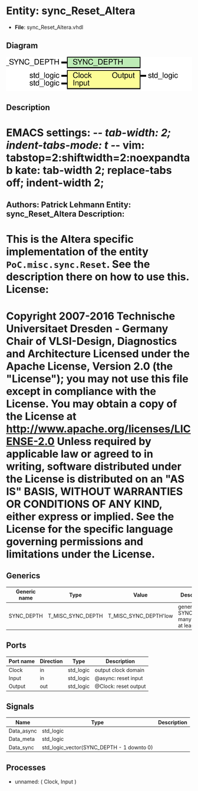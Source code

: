 # Entity: sync_Reset_Altera

- **File**: sync_Reset_Altera.vhdl
## Diagram

![Diagram](sync_Reset_Altera.svg "Diagram")
## Description

EMACS settings: -*-  tab-width: 2; indent-tabs-mode: t -*-
vim: tabstop=2:shiftwidth=2:noexpandtab
kate: tab-width 2; replace-tabs off; indent-width 2;
=============================================================================
Authors:           Patrick Lehmann
Entity:           sync_Reset_Altera
Description:
-------------------------------------
This is the Altera specific implementation of the entity
`PoC.misc.sync.Reset`. See the description there on how to use this.
License:
=============================================================================
Copyright 2007-2016 Technische Universitaet Dresden - Germany
                    Chair of VLSI-Design, Diagnostics and Architecture
Licensed under the Apache License, Version 2.0 (the "License");
you may not use this file except in compliance with the License.
You may obtain a copy of the License at
   http://www.apache.org/licenses/LICENSE-2.0
Unless required by applicable law or agreed to in writing, software
distributed under the License is distributed on an "AS IS" BASIS,
WITHOUT WARRANTIES OR CONDITIONS OF ANY KIND, either express or implied.
See the License for the specific language governing permissions and
limitations under the License.
=============================================================================
## Generics

| Generic name | Type              | Value                 | Description                                 |
| ------------ | ----------------- | --------------------- | ------------------------------------------- |
| SYNC_DEPTH   | T_MISC_SYNC_DEPTH | T_MISC_SYNC_DEPTH'low | generate SYNC_DEPTH many stages, at least 2 |
## Ports

| Port name | Direction | Type      | Description                  |
| --------- | --------- | --------- | ---------------------------- |
| Clock     | in        | std_logic | <Clock>  output clock domain |
| Input     | in        | std_logic | @async:  reset input         |
| Output    | out       | std_logic | @Clock:  reset output        |
## Signals

| Name       | Type                                      | Description |
| ---------- | ----------------------------------------- | ----------- |
| Data_async | std_logic                                 |             |
| Data_meta  | std_logic                                 |             |
| Data_sync  | std_logic_vector(SYNC_DEPTH - 1 downto 0) |             |
## Processes
- unnamed: ( Clock, Input )
